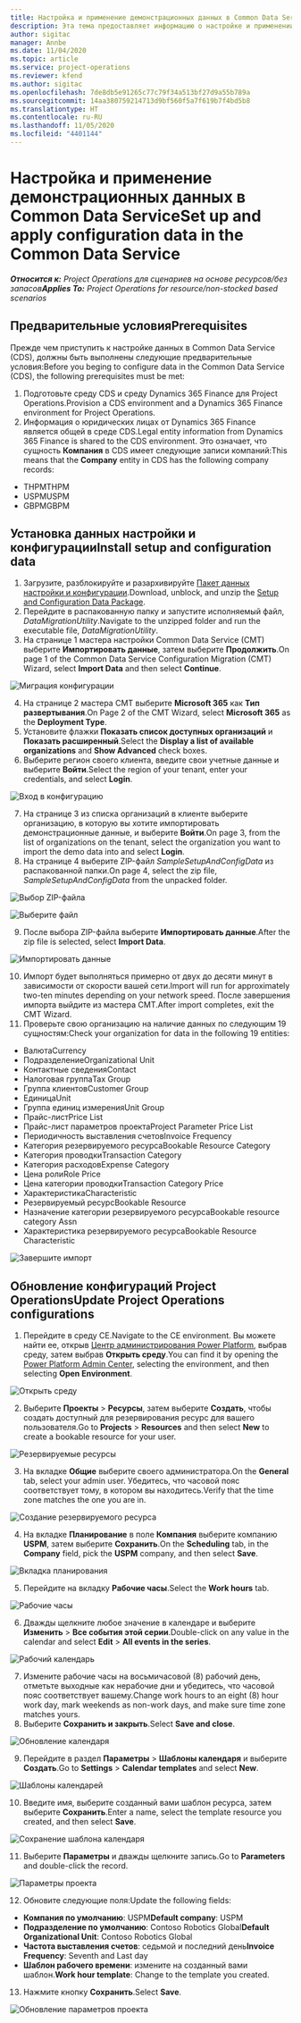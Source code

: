 ```yaml
---
title: Настройка и применение демонстрационных данных в Common Data Service
description: Эта тема предоставляет информацию о настройке и применении данных конфигурации в Project Operations.
author: sigitac
manager: Annbe
ms.date: 11/04/2020
ms.topic: article
ms.service: project-operations
ms.reviewer: kfend
ms.author: sigitac
ms.openlocfilehash: 7de8db5e91265c77c79f34a513bf27d9a55b789a
ms.sourcegitcommit: 14aa380759214713d9bf560f5a7f619b7f4bd5b8
ms.translationtype: HT
ms.contentlocale: ru-RU
ms.lasthandoff: 11/05/2020
ms.locfileid: "4401144"
---
```

# <a name="set-up-and-apply-configuration-data-in-the-common-data-service"></a><span data-ttu-id="86e58-103">Настройка и применение демонстрационных данных в Common Data Service</span><span class="sxs-lookup"><span data-stu-id="86e58-103">Set up and apply configuration data in the Common Data Service</span></span> 

<span data-ttu-id="86e58-104">_**Относится к:** Project Operations для сценариев на основе ресурсов/без запасов_</span><span class="sxs-lookup"><span data-stu-id="86e58-104">_**Applies To:** Project Operations for resource/non-stocked based scenarios_</span></span>

## <a name="prerequisites"></a><span data-ttu-id="86e58-105">Предварительные условия</span><span class="sxs-lookup"><span data-stu-id="86e58-105">Prerequisites</span></span>

<span data-ttu-id="86e58-106">Прежде чем приступить к настройке данных в Common Data Service (CDS), должны быть выполнены следующие предварительные условия:</span><span class="sxs-lookup"><span data-stu-id="86e58-106">Before you beging to configure data in the Common Data Service (CDS), the following prerequisites must be met:</span></span>

1.  <span data-ttu-id="86e58-107">Подготовьте среду CDS и среду Dynamics 365 Finance для Project Operations.</span><span class="sxs-lookup"><span data-stu-id="86e58-107">Provision a CDS environment and a Dynamics 365 Finance environment for Project Operations.</span></span>
2.  <span data-ttu-id="86e58-108">Информация о юридических лицах от Dynamics 365 Finance является общей в среде CDS.</span><span class="sxs-lookup"><span data-stu-id="86e58-108">Legal entity information from Dynamics 365 Finance is shared to the CDS environment.</span></span> <span data-ttu-id="86e58-109">Это означает, что сущность **Компания** в CDS имеет следующие записи компаний:</span><span class="sxs-lookup"><span data-stu-id="86e58-109">This means that the **Company** entity in CDS has the following company records:</span></span>
  - <span data-ttu-id="86e58-110">THPM</span><span class="sxs-lookup"><span data-stu-id="86e58-110">THPM</span></span>
  - <span data-ttu-id="86e58-111">USPM</span><span class="sxs-lookup"><span data-stu-id="86e58-111">USPM</span></span>
  - <span data-ttu-id="86e58-112">GBPM</span><span class="sxs-lookup"><span data-stu-id="86e58-112">GBPM</span></span>

## <a name="install-setup-and-configuration-data"></a><span data-ttu-id="86e58-113">Установка данных настройки и конфигурации</span><span class="sxs-lookup"><span data-stu-id="86e58-113">Install setup and configuration data</span></span>

1. <span data-ttu-id="86e58-114">Загрузите, разблокируйте и разархивируйте [Пакет данных настройки и конфигурации](https://download.microsoft.com/download/1/3/4/1349369c-6209-42b7-b3b4-5be0e67cacd8/ProjOpsSampleSetupData-%20Integrated%20UR1.zip).</span><span class="sxs-lookup"><span data-stu-id="86e58-114">Download, unblock, and unzip the [Setup and Configuration Data Package](https://download.microsoft.com/download/1/3/4/1349369c-6209-42b7-b3b4-5be0e67cacd8/ProjOpsSampleSetupData-%20Integrated%20UR1.zip).</span></span>
2. <span data-ttu-id="86e58-115">Перейдите в распакованную папку и запустите исполняемый файл, *DataMigrationUtility*.</span><span class="sxs-lookup"><span data-stu-id="86e58-115">Navigate to the unzipped folder and run the executable file, *DataMigrationUtility*.</span></span>
3. <span data-ttu-id="86e58-116">На странице 1 мастера настройки Common Data Service (CMT) выберите **Импортировать данные**, затем выберите **Продолжить**.</span><span class="sxs-lookup"><span data-stu-id="86e58-116">On page 1 of the Common Data Service Configuration Migration (CMT) Wizard, select **Import Data** and then select **Continue**.</span></span>

![Миграция конфигурации](./media/1ConfigurationMigration.png)

4. <span data-ttu-id="86e58-118">На странице 2 мастера CMT выберите **Microsoft 365** как **Тип развертывания**.</span><span class="sxs-lookup"><span data-stu-id="86e58-118">On Page 2 of the CMT Wizard, select **Microsoft 365** as the **Deployment Type**.</span></span>
5. <span data-ttu-id="86e58-119">Установите флажки **Показать список доступных организаций** и **Показать расширенный**.</span><span class="sxs-lookup"><span data-stu-id="86e58-119">Select the **Display a list of available organizations** and **Show Advanced** check boxes.</span></span>
6. <span data-ttu-id="86e58-120">Выберите регион своего клиента, введите свои учетные данные и выберите **Войти**.</span><span class="sxs-lookup"><span data-stu-id="86e58-120">Select the region of your tenant, enter your credentials, and select **Login**.</span></span>

![Вход в конфигурацию](./media/2ConfigurationSignin.png)

7. <span data-ttu-id="86e58-122">На странице 3 из списка организаций в клиенте выберите организацию, в которую вы хотите импортировать демонстрационные данные, и выберите **Войти**.</span><span class="sxs-lookup"><span data-stu-id="86e58-122">On page 3, from the list of organizations on the tenant, select the organization you want to import the demo data into and select **Login**.</span></span>
8. <span data-ttu-id="86e58-123">На странице 4 выберите ZIP-файл *SampleSetupAndConfigData* из распакованной папки.</span><span class="sxs-lookup"><span data-stu-id="86e58-123">On page 4, select the zip file, *SampleSetupAndConfigData* from the unpacked folder.</span></span>

![Выбор ZIP-файла](./media/3ZipFile.png)

![Выберите файл](./media/4SelectAFile.png)

9. <span data-ttu-id="86e58-126">После выбора ZIP-файла выберите **Импортировать данные**.</span><span class="sxs-lookup"><span data-stu-id="86e58-126">After the zip file is selected, select **Import Data**.</span></span>

![Импортировать данные](./media/5ImportData.png)

10. <span data-ttu-id="86e58-128">Импорт будет выполняться примерно от двух до десяти минут в зависимости от скорости вашей сети.</span><span class="sxs-lookup"><span data-stu-id="86e58-128">Import will run for approximately two-ten minutes depending on your network speed.</span></span> <span data-ttu-id="86e58-129">После завершения импорта выйдите из мастера CMT.</span><span class="sxs-lookup"><span data-stu-id="86e58-129">After import completes, exit the CMT Wizard.</span></span> 
11. <span data-ttu-id="86e58-130">Проверьте свою организацию на наличие данных по следующим 19 сущностям:</span><span class="sxs-lookup"><span data-stu-id="86e58-130">Check your organization for data in the following 19 entities:</span></span>

  - <span data-ttu-id="86e58-131">Валюта</span><span class="sxs-lookup"><span data-stu-id="86e58-131">Currency</span></span>
  - <span data-ttu-id="86e58-132">Подразделение</span><span class="sxs-lookup"><span data-stu-id="86e58-132">Organizational Unit</span></span>
  - <span data-ttu-id="86e58-133">Контактные сведения</span><span class="sxs-lookup"><span data-stu-id="86e58-133">Contact</span></span>
  - <span data-ttu-id="86e58-134">Налоговая группа</span><span class="sxs-lookup"><span data-stu-id="86e58-134">Tax Group</span></span>
  - <span data-ttu-id="86e58-135">Группа клиентов</span><span class="sxs-lookup"><span data-stu-id="86e58-135">Customer Group</span></span>
  - <span data-ttu-id="86e58-136">Единица</span><span class="sxs-lookup"><span data-stu-id="86e58-136">Unit</span></span>
  - <span data-ttu-id="86e58-137">Группа единиц измерения</span><span class="sxs-lookup"><span data-stu-id="86e58-137">Unit Group</span></span>
  - <span data-ttu-id="86e58-138">Прайс-лист</span><span class="sxs-lookup"><span data-stu-id="86e58-138">Price List</span></span>
  - <span data-ttu-id="86e58-139">Прайс-лист параметров проекта</span><span class="sxs-lookup"><span data-stu-id="86e58-139">Project Parameter Price List</span></span>
  - <span data-ttu-id="86e58-140">Периодичность выставления счетов</span><span class="sxs-lookup"><span data-stu-id="86e58-140">Invoice Frequency</span></span>
  - <span data-ttu-id="86e58-141">Категория резервируемого ресурса</span><span class="sxs-lookup"><span data-stu-id="86e58-141">Bookable Resource Category</span></span>
  - <span data-ttu-id="86e58-142">Категория проводки</span><span class="sxs-lookup"><span data-stu-id="86e58-142">Transaction Category</span></span>
  - <span data-ttu-id="86e58-143">Категория расходов</span><span class="sxs-lookup"><span data-stu-id="86e58-143">Expense Category</span></span>
  - <span data-ttu-id="86e58-144">Цена роли</span><span class="sxs-lookup"><span data-stu-id="86e58-144">Role Price</span></span>
  - <span data-ttu-id="86e58-145">Цена категории проводки</span><span class="sxs-lookup"><span data-stu-id="86e58-145">Transaction Category Price</span></span>
  - <span data-ttu-id="86e58-146">Характеристика</span><span class="sxs-lookup"><span data-stu-id="86e58-146">Characteristic</span></span>
  - <span data-ttu-id="86e58-147">Резервируемый ресурс</span><span class="sxs-lookup"><span data-stu-id="86e58-147">Bookable Resource</span></span>
  - <span data-ttu-id="86e58-148">Назначение категории резервируемого ресурса</span><span class="sxs-lookup"><span data-stu-id="86e58-148">Bookable resource category Assn</span></span>
  - <span data-ttu-id="86e58-149">Характеристика резервируемого ресурса</span><span class="sxs-lookup"><span data-stu-id="86e58-149">Bookable Resource Characteristic</span></span>

![Завершите импорт](./media/6CompleteImport.png)

## <a name="update-project-operations-configurations"></a><span data-ttu-id="86e58-151">Обновление конфигураций Project Operations</span><span class="sxs-lookup"><span data-stu-id="86e58-151">Update Project Operations configurations</span></span>

1. <span data-ttu-id="86e58-152">Перейдите в среду CE.</span><span class="sxs-lookup"><span data-stu-id="86e58-152">Navigate to the CE environment.</span></span> <span data-ttu-id="86e58-153">Вы можете найти ее, открыв [Центр администрирования Power Platform](https://admin.powerplatform.microsoft.com/environments), выбрав среду, затем выбрав **Открыть среду**.</span><span class="sxs-lookup"><span data-stu-id="86e58-153">You can find it by opening the [Power Platform Admin Center](https://admin.powerplatform.microsoft.com/environments), selecting the environment, and then selecting **Open Environment**.</span></span> 

![Открыть среду](./media/7OpenEnvironment.png)

2. <span data-ttu-id="86e58-155">Выберите **Проекты** > **Ресурсы**, затем выберите **Создать**, чтобы создать доступный для резервирования ресурс для вашего пользователя.</span><span class="sxs-lookup"><span data-stu-id="86e58-155">Go to **Projects** > **Resources** and then select **New** to create a bookable resource for your user.</span></span>

![Резервируемые ресурсы](./media/8BookableResources.png)

3. <span data-ttu-id="86e58-157">На вкладке **Общие** выберите своего администратора.</span><span class="sxs-lookup"><span data-stu-id="86e58-157">On the **General** tab, select your admin user.</span></span> <span data-ttu-id="86e58-158">Убедитесь, что часовой пояс соответствует тому, в котором вы находитесь.</span><span class="sxs-lookup"><span data-stu-id="86e58-158">Verify that the time zone matches the one you are in.</span></span> 

![Создание резервируемого ресурса](./media/9NewBookableResource.png)

4. <span data-ttu-id="86e58-160">На вкладке **Планирование** в поле **Компания** выберите компанию **USPM**, затем выберите **Сохранить**.</span><span class="sxs-lookup"><span data-stu-id="86e58-160">On the **Scheduling** tab, in the **Company** field, pick the **USPM** company, and then select **Save**.</span></span> 

![Вкладка планирования](./media/10SchedulingTab.png)

5. <span data-ttu-id="86e58-162">Перейдите на вкладку **Рабочие часы**.</span><span class="sxs-lookup"><span data-stu-id="86e58-162">Select the **Work hours** tab.</span></span>  

![Рабочие часы](./media/11WorkHours.png)

6. <span data-ttu-id="86e58-164">Дважды щелкните любое значение в календаре и выберите **Изменить** > **Все события этой серии**.</span><span class="sxs-lookup"><span data-stu-id="86e58-164">Double-click on any value in the calendar and select **Edit** > **All events in the series**.</span></span> 

![Рабочий календарь](./media/12WorkCalendar.png)

7. <span data-ttu-id="86e58-166">Измените рабочие часы на восьмичасовой (8) рабочий день, отметьте выходные как нерабочие дни и убедитесь, что часовой пояс соответствует вашему.</span><span class="sxs-lookup"><span data-stu-id="86e58-166">Change work hours to an eight (8) hour work day, mark weekends as non-work days, and make sure time zone matches yours.</span></span> 
8. <span data-ttu-id="86e58-167">Выберите **Сохранить и закрыть**.</span><span class="sxs-lookup"><span data-stu-id="86e58-167">Select **Save and close**.</span></span>

![Обновление календаря](./media/13UpdateCalendar.png)

9. <span data-ttu-id="86e58-169">Перейдите в раздел **Параметры** > **Шаблоны календаря** и выберите **Создать**.</span><span class="sxs-lookup"><span data-stu-id="86e58-169">Go to **Settings** > **Calendar templates** and select **New**.</span></span>
 
 ![Шаблоны календарей](./media/14CalendarTemplates.png)
 
 10. <span data-ttu-id="86e58-171">Введите имя, выберите созданный вами шаблон ресурса, затем выберите **Сохранить**.</span><span class="sxs-lookup"><span data-stu-id="86e58-171">Enter a name, select the template resource you created, and then select **Save**.</span></span> 
 
 ![Сохранение шаблона календаря](./media/15SaveCalendarTemplate.png)
 
 11. <span data-ttu-id="86e58-173">Выберите **Параметры** и дважды щелкните запись.</span><span class="sxs-lookup"><span data-stu-id="86e58-173">Go to **Parameters** and double-click the record.</span></span> 
 
 ![Параметры проекта](./media/16ProjectParameters.png)
 
12. <span data-ttu-id="86e58-175">Обновите следующие поля:</span><span class="sxs-lookup"><span data-stu-id="86e58-175">Update the following fields:</span></span>

 - <span data-ttu-id="86e58-176">**Компания по умолчанию**: USPM</span><span class="sxs-lookup"><span data-stu-id="86e58-176">**Default company**: USPM</span></span>
 - <span data-ttu-id="86e58-177">**Подразделение по умолчанию**: Contoso Robotics Global</span><span class="sxs-lookup"><span data-stu-id="86e58-177">**Default Organizational Unit**: Contoso Robotics Global</span></span>
 - <span data-ttu-id="86e58-178">**Частота выставления счетов**: седьмой и последний день</span><span class="sxs-lookup"><span data-stu-id="86e58-178">**Invoice Frequency**: Seventh and Last day</span></span>
 - <span data-ttu-id="86e58-179">**Шаблон рабочего времени**: измените на созданный вами шаблон.</span><span class="sxs-lookup"><span data-stu-id="86e58-179">**Work hour template**: Change to the template you created.</span></span>

13. <span data-ttu-id="86e58-180">Нажмите кнопку **Сохранить**.</span><span class="sxs-lookup"><span data-stu-id="86e58-180">Select **Save**.</span></span> 

![Обновление параметров проекта](./media/17UpdatedProjectParameters.png)

